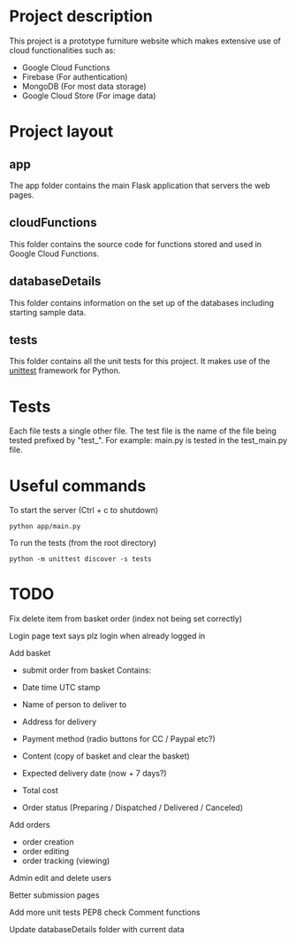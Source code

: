 # Project description

This project is a prototype furniture website which makes extensive use of cloud functionalities such as:

- Google Cloud Functions
- Firebase (For authentication)
- MongoDB (For most data storage)
- Google Cloud Store (For image data)

# Project layout

## app

The app folder contains the main Flask application that servers the web pages.

## cloudFunctions

This folder contains the source code for functions stored and used in Google Cloud Functions.

## databaseDetails

This folder contains information on the set up of the databases including starting sample data.

## tests

This folder contains all the unit tests for this project. It makes use of the [unittest](https://docs.python.org/3/library/unittest.html) framework for Python.

# Tests

Each file tests a single other file. The test file is the name of the file being tested prefixed by "test\_". For example: main.py is tested in the test_main.py file.

# Useful commands

To start the server (Ctrl + c to shutdown)

`python app/main.py`

To run the tests (from the root directory)

`python -m unittest discover -s tests`

# TODO

Fix delete item from basket order (index not being set correctly)

Login page text says plz login when already logged in

Add basket

- submit order from basket
  Contains:

- Date time UTC stamp
- Name of person to deliver to
- Address for delivery
- Payment method (radio buttons for CC / Paypal etc?)
- Content (copy of basket and clear the basket)
- Expected delivery date (now + 7 days?)
- Total cost
- Order status (Preparing / Dispatched / Delivered / Canceled)

Add orders

- order creation
- order editing
- order tracking (viewing)

Admin edit and delete users

Better submission pages

Add more unit tests
PEP8 check
Comment functions

Update databaseDetails folder with current data
